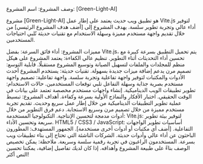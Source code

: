 وصف المشروع:
اسم المشروع: [Green-Light-AI]

مشروع [Green-Light-AI] هو تطبيق ويب حديث يعتمد على إطار عمل Vite.js لتوفير أداء عالي وتجربة تطوير سلسة. يهدف المشروع إلى [أضف هدف المشروع الرئيسي] من خلال تقديم واجهة مستخدم مميزة وسهلة الاستخدام مع تقنيات حديثة تُلبي احتياجات المستخدمين.

مميزات المشروع:
أداء فائق السرعة: بفضل Vite.js، يتم تحميل التطبيق بسرعة كبيرة مع تحسين أداء التحديثات أثناء التطوير.
تنظيم عالي الكفاءة: يعتمد المشروع على هيكل منظم للمجلدات والملفات لتسهيل الصيانة وتوسيع المشروع مستقبلًا.
قابلية التوسع: تصميم مرن يدعم إضافة ميزات جديدة بسهولة.
تقنيات حديثة: يستخدم المشروع أحدث الأدوات والمكتبات لتوفير واجهة تفاعلية وتجربة سلسة.
واجهة تفاعلية: تصميم واجهة مستخدم بصرية جذابة وسهلة التفاعل تلبي توقعات المستخدمين.
حالات الاستخدام:
تطوير تطبيقات الويب الديناميكية.
إنشاء واجهات مستخدم مخصصة تعتمد على بيانات في الوقت الحقيقي.
اختبار الأفكار والنماذج الأولية بسرعة وكفاءة.
أهداف المشروع:
تبسيط عملية تطوير التطبيقات الديناميكية من خلال إطار عمل سريع وحديث.
تقديم تجربة مستخدم مميزة من خلال تصميم مرن وسريع الاستجابة.
دعم فرق التطوير من خلال أدوات مدمجة لتحسين الإنتاجية.
التكنولوجيا المستخدمة:
Vite.js: لتوفير بيئة تطوير سريعة وتحسين الأداء.
HTML5 / CSS3 / JavaScript: أساسيات تطوير الواجهات التفاعلية.
[أضف أي مكتبات أو أدوات أخرى مستخدمة].
الجمهور المستهدف:
المطورون الباحثون عن أداء عالي وأدوات حديثة.
الشركات الناشئة التي تحتاج إلى بناء تطبيقات ويب بسرعة.
المستخدمون الراغبون في تجربة رقمية سلسة وسريعة.
ملاحظة: يمكن تخصيص الوصف بناءً على طبيعة المشروع وأهدافه. إذا كان لديك تفاصيل إضافية، يمكننا تحسين النص أكثر!
